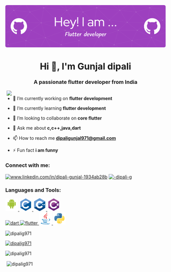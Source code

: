 ![Header](./github-header-image.png)


<h1 align="center">Hi 👋, I'm Gunjal dipali</h1>
<h3 align="center">A passionate flutter developer from India</h3>
<img src="https://media.tenor.com/S59bPkT0pqcAAAAC/programming.gif" align="right" width="500px">

- 🔭 I’m currently working on **flutter development**

- 🌱 I’m currently learning **flutter development**

- 👯 I’m looking to collaborate on **core flutter**

- 💬 Ask me about **c,c++,java,dart**

- 📫 How to reach me **dipaligunjal971@gmail.com**

- ⚡ Fun fact **i am funny**



<h3 align="left">Connect with me:</h3>
<p align="left">
<a href="https://linkedin.com/in/www.linkedin.com/in/dipali-gunjal-1934ab28b" target="blank"><img align="center" src="https://raw.githubusercontent.com/rahuldkjain/github-profile-readme-generator/master/src/images/icons/Social/linked-in-alt.svg" alt="www.linkedin.com/in/dipali-gunjal-1934ab28b" height="30" width="40" /></a>
<a href="https://instagram.com/-dipali-g" target="blank"><img align="center" src="https://raw.githubusercontent.com/rahuldkjain/github-profile-readme-generator/master/src/images/icons/Social/instagram.svg" alt="-dipali-g" height="30" width="40" /></a>
</p>


<h3 align="left">Languages and Tools:</h3>
<p align="left"> <a href="https://developer.android.com" target="_blank" rel="noreferrer"> <img src="https://raw.githubusercontent.com/devicons/devicon/master/icons/android/android-original-wordmark.svg" alt="android" width="40" height="40"/> </a> <a href="https://www.cprogramming.com/" target="_blank" rel="noreferrer"> <img src="https://raw.githubusercontent.com/devicons/devicon/master/icons/c/c-original.svg" alt="c" width="40" height="40"/> </a> <a href="https://www.w3schools.com/cpp/" target="_blank" rel="noreferrer">  <img src="https://raw.githubusercontent.com/devicons/devicon/master/icons/cplusplus/cplusplus-original.svg" alt="cplusplus" width="40" height="40"/> </a> <a href="https://www.w3schools.com/cs/" target="_blank" rel="noreferrer"> <img src="https://raw.githubusercontent.com/devicons/devicon/master/icons/csharp/csharp-original.svg" alt="csharp" width="40" height="40"/><br> </a> <a href="https://dart.dev" target="_blank" rel="noreferrer"> <img src="https://www.vectorlogo.zone/logos/dartlang/dartlang-icon.svg" alt="dart" width="40" height="40"/> </a> <a href="https://flutter.dev" target="_blank" rel="noreferrer"> <img src="https://www.vectorlogo.zone/logos/flutterio/flutterio-icon.svg" alt="flutter" width="40" height="40"/> </a> <a href="https://www.java.com" target="_blank" rel="noreferrer"> <img src="https://raw.githubusercontent.com/devicons/devicon/master/icons/java/java-original.svg" alt="java" width="40" height="40"/> </a> <a href="https://www.python.org" target="_blank" rel="noreferrer"> <img src="https://raw.githubusercontent.com/devicons/devicon/master/icons/python/python-original.svg" alt="python" width="40" height="40"/> </a> </p>




<p><img align="center" src="https://github-readme-streak-stats.herokuapp.com/?user=dipalig971&" alt="dipalig971" /></p>


<p align="left"> <a href="https://github.com/ryo-ma/github-profile-trophy"><img src="https://github-profile-trophy.vercel.app/?username=dipalig971" alt="dipalig971" /></a> </p>



<p><img align="center" src="https://github-readme-stats.vercel.app/api/top-langs?username=dipalig971&show_icons=true&locale=en&layout=compact" alt="dipalig971" /></p>


<p>&nbsp;<img align="center" src="https://github-readme-stats.vercel.app/api?username=dipalig971&show_icons=true&locale=en" alt="dipalig971" /></p>





